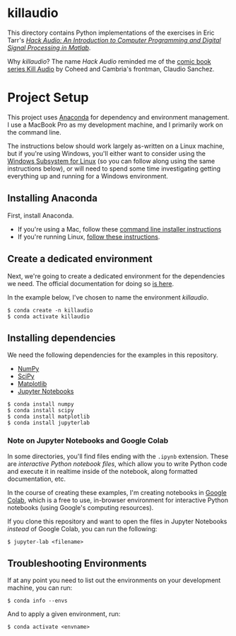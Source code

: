 # killaudio

This directory contains Python implementations of the exercises in Eric Tarr's [*Hack Audio: An Introduction to Computer Programming and Digital Signal Processing in Matlab*](https://www.mathworks.com/academia/books/hack-audio-tarr.html).

Why _killaudio_? The name _Hack Audio_ reminded me of the [comic book series Kill Audio](https://www.simonandschuster.com/books/Kill-Audio/Claudio-Sanchez/9781608862924) by Coheed and Cambria's frontman, Claudio Sanchez.

# Project Setup

This project uses [Anaconda](https://www.anaconda.com) for dependency and environment management. I use a MacBook Pro as my development machine, and I primarily work on the command line. 

The instructions below should work largely as-written on a Linux machine, but if you're using Windows, you'll either want to consider using the [Windows Subsystem for Linux](https://docs.microsoft.com/en-us/windows/wsl/install) (so you can follow along using the same instructions below), or will need to spend some time investigating getting everything up and running for a Windows environment.

## Installing Anaconda

First, install Anaconda.

- If you're using a Mac, follow these [command line installer instructions](https://docs.anaconda.com/anaconda/install/mac-os/#using-the-command-line-install)
- If you're running Linux, [follow these instructions](https://docs.anaconda.com/anaconda/install/linux/).

## Create a dedicated environment

Next, we're going to create a dedicated environment for the dependencies we need. The official documentation for doing so [is here](https://docs.anaconda.com/anaconda/install/linux/).

In the example below, I've chosen to name the environment *killaudio*.

```
$ conda create -n killaudio
$ conda activate killaudio
```

## Installing dependencies

We need the following dependencies for the examples in this repository.
- [NumPy](https://numpy.org)
- [SciPy](http://scipy.org)
- [Matplotlib](https://matplotlib.org)
- [Jupyter Notebooks](https://jupyter.org/install)

```
$ conda install numpy
$ conda install scipy
$ conda install matplotlib
$ conda install jupyterlab
```

### Note on Jupyter Notebooks and Google Colab

In some directories, you'll find files ending with the `.ipynb` extension. These are *interactive Python notebook files*, which allow you to write Python code and execute it in realtime inside of the notebook, along formatted documentation, etc.

In the course of creating these examples, I'm creating notebooks in [Google Colab](https://research.google.com/colaboratory/), which is a free to use, in-browser environment for interactive Python notebooks (using Google's computing resources).

If you clone this repository and want to open the files in Jupyter Notebooks *instead* of Google Colab, you can run the following:

`$ jupyter-lab <filename>`

## Troubleshooting Environments
If at any point you need to list out the environments
on your development machine, you can run:

`$ conda info --envs`

And to apply a given environment, run:

`$ conda activate <envname>`

